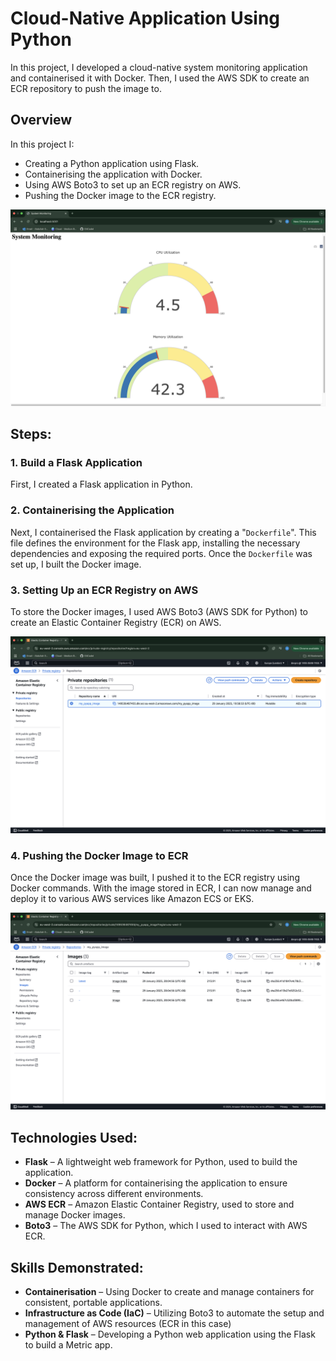 # Cloud-Native Application Using Python

In this project, I developed a cloud-native system monitoring application and containerised it with Docker. Then, I used the AWS SDK to create an ECR repository to push the image to.
## Overview

In this project I:
- Creating a Python application using Flask.
- Containerising the application with Docker.
- Using AWS Boto3 to set up an ECR registry on AWS.
- Pushing the Docker image to the ECR registry.

![image_alt](https://github.com/GitCadet/cn-metric-app/blob/main/ss-system-monitoring-app.png?raw=true)

## Steps:

### 1. Build a Flask Application

First, I created a Flask application in Python.

### 2. Containerising the Application

Next, I containerised the Flask application by creating a "`Dockerfile`". This file defines the environment for the Flask app, installing the necessary dependencies and exposing the required ports. Once the `Dockerfile` was set up, I built the Docker image.

### 3. Setting Up an ECR Registry on AWS

To store the Docker images, I used AWS Boto3 (AWS SDK for Python) to create an Elastic Container Registry (ECR) on AWS.

![image](https://github.com/GitCadet/cn-metric-app/blob/main/ecr-repo.png?raw=true)

### 4. Pushing the Docker Image to ECR

Once the Docker image was built, I pushed it to the ECR registry using Docker commands. With the image stored in ECR, I can now manage and deploy it to various AWS services like Amazon ECS or EKS.

![image_alt](https://github.com/GitCadet/cn-metric-app/blob/main/pushed-image.png?raw=true)

## Technologies Used:

- **Flask** – A lightweight web framework for Python, used to build the application.
- **Docker** – A platform for containerising the application to ensure consistency across different environments.
- **AWS ECR** – Amazon Elastic Container Registry, used to store and manage Docker images.
- **Boto3** – The AWS SDK for Python, which I used to interact with AWS ECR.

## Skills Demonstrated:

- **Containerisation** – Using Docker to create and manage containers for consistent, portable applications.
- **Infrastructure as Code (IaC)** – Utilizing Boto3 to automate the setup and management of AWS resources (ECR in this case)
- **Python & Flask** – Developing a Python web application using the Flask to build a Metric app.




